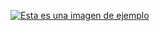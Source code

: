 [![Esta es una imagen de ejemplo](https://github.com/IkerFernandez21/ProyectoIntegrador/blob/master/doc/ProyectoIntegrador.PNG)](https://www.figma.com/file/N9AbK1gZGJxPu6s9p8W1xD/ProyectoIntegrador?node-id=0%3A1)

